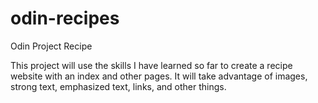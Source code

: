# odin-recipes
Odin Project Recipe

This project will use the skills I have learned so far to create a recipe website with an index and other pages. It will take advantage of images, strong text, emphasized text, links, and other things.